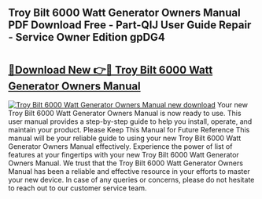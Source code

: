 ## Troy Bilt 6000 Watt Generator Owners Manual PDF Download Free - Part-QIJ User Guide Repair - Service Owner Edition gpDG4

# <h2><a href="http://bc76607.oget.top/?id=Troy+Bilt+6000+Watt+Generator+Owners+Manual">🔗Download New 👉🔴 Troy Bilt 6000 Watt Generator Owners Manual</a></h2>

[![Troy Bilt 6000 Watt Generator Owners Manual new download](https://i.imgur.com/5g1atiW.png)](http://bc76607.oget.top/?id=Troy+Bilt+6000+Watt+Generator+Owners+Manual)
Your new Troy Bilt 6000 Watt Generator Owners Manual is now ready to use. This user manual provides a step-by-step guide to help you install, operate, and maintain your product. Please Keep This Manual for Future Reference This manual will be your reliable guide to using your new Troy Bilt 6000 Watt Generator Owners Manual effectively. Experience the power of list of features at your fingertips with your new Troy Bilt 6000 Watt Generator Owners Manual. We trust that the Troy Bilt 6000 Watt Generator Owners Manual has been a reliable and effective resource in your efforts to master your new device. In case of any queries or concerns, please do not hesitate to reach out to our customer service team.

